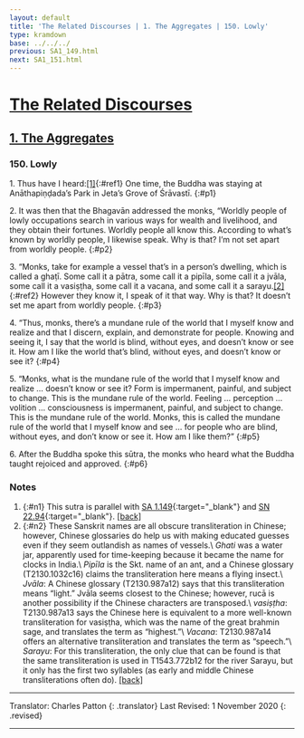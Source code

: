 ```yaml
---
layout: default
title: 'The Related Discourses | 1. The Aggregates | 150. Lowly'
type: kramdown
base: ../../../
previous: SA1_149.html
next: SA1_151.html
---
```


# [The Related Discourses](../../../03_samyukta/)
## [1. The Aggregates](../../../03_samyukta/SA_01/)
### 150. Lowly

1\. Thus have I heard:[\[1\]](#n1){:#ref1} One time, the Buddha was staying at Anāthapiṇḍada’s Park in Jeta’s Grove of Śrāvastī.
{:#p1}

2\. It was then that the Bhagavān addressed the monks, “Worldly people of lowly occupations search in various ways for wealth and livelihood, and they obtain their fortunes. Worldly people all know this. According to what’s known by worldly people, I likewise speak. Why is that? I’m not set apart from worldly people.
{:#p2}

3\. “Monks, take for example a vessel that’s in a person’s dwelling, which is called a ghaṭī. Some call it a pātra, some call it a pipīla, some call it a jvāla, some call it a vasiṣṭha, some call it a vacana, and some call it a sarayu.[\[2\]](#n2){:#ref2} However they know it, I speak of it that way. Why is that? It doesn’t set me apart from worldly people.
{:#p3}

4\. “Thus, monks, there’s a mundane rule of the world that I myself know and realize and that I discern, explain, and demonstrate for people. Knowing and seeing it, I say that the world is blind, without eyes, and doesn’t know or see it. How am I like the world that’s blind, without eyes, and doesn’t know or see it?
{:#p4}

5\. “Monks, what is the mundane rule of the world that I myself know and realize … doesn’t know or see it? Form is impermanent, painful, and subject to change. This is the mundane rule of the world. Feeling … perception … volition … consciousness is impermanent, painful, and subject to change. This is the mundane rule of the world. Monks, this is called the mundane rule of the world that I myself know and see … for people who are blind, without eyes, and don’t know or see it. How am I like them?”
{:#p5}

6\. After the Buddha spoke this sūtra, the monks who heard what the Buddha taught rejoiced and approved.
{:#p6}

### Notes

1. {:#n1} This sutra is parallel with [SA 1.149](SA1_149.html){:target="_blank"} and [SN 22.94](https://suttacentral.net/sn22.94){:target="_blank"}. [\[back\]](#ref1)
2. {:#n2} These Sanskrit names are all obscure transliteration in Chinese; however, Chinese glossaries do help us with making educated guesses even if they seem outlandish as names of vessels.\\
*Ghati* was a water jar, apparently used for time-keeping because it became the name for clocks in India.\\
*Pipīla* is the Skt. name of an ant, and a Chinese glossary (T2130.1032c16) claims the transliteration here means a flying insect.\\
*Jvāla*: A Chinese glossary (T2130.987a12) says that this transliteration means “light.” Jvāla seems closest to the Chinese; however, rucā is another possibility if the Chinese characters are transposed.\\
*vasiṣṭha*: T2130.987a13 says the Chinese here is equivalent to a more well-known transliteration for vasiṣṭha, which was the name of the great brahmin sage, and translates the term as “highest.”\\
*Vacana*: T2130.987a14 offers an alternative transliteration and translates the term as “speech.”\\
*Sarayu*: For this transliteration, the only clue that can be found is that the same transliteration is used in T1543.772b12 for the river Sarayu, but it only has the first two syllables (as early and middle Chinese transliterations often do). [\[back\]](#ref2)

---

Translator: Charles Patton
{: .translator}
Last Revised: 1 November 2020
{: .revised}

---